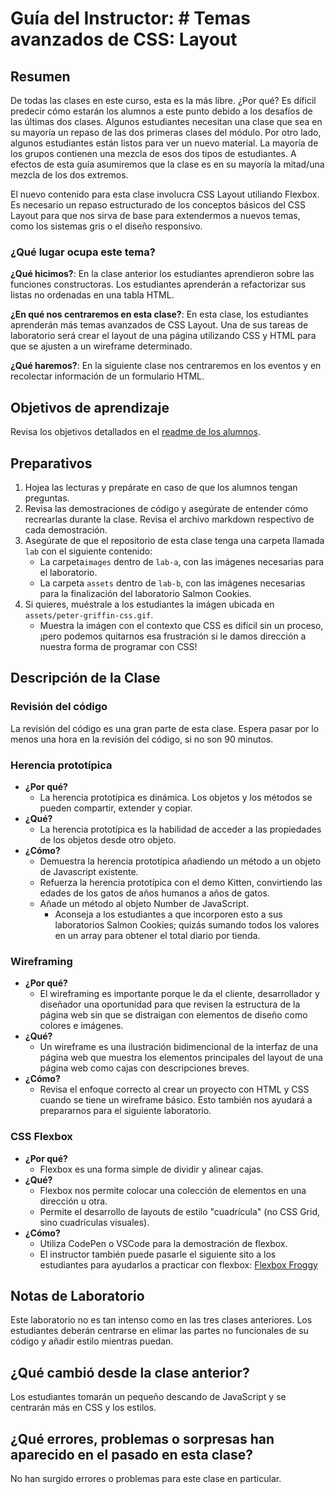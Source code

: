 ﻿# Guía del Instructor: # Temas avanzados de CSS: Layout

## Resumen

De todas las clases en este curso, esta es la más libre. ¿Por qué? Es díficil predecir cómo estarán los alumnos a este punto debido a los desafíos de las últimas dos clases. Algunos estudiantes necesitan una clase que sea en su mayoría un repaso de las dos primeras clases del módulo. Por otro lado, algunos estudiantes están listos para ver un nuevo material. La mayoría de los grupos contienen una mezcla de esos dos tipos de estudiantes. A efectos de esta guía asumiremos que la clase es en su mayoría la mitad/una mezcla de los dos extremos.

El nuevo contenido para esta clase involucra CSS Layout utiliando Flexbox. Es necesario un repaso estructurado de los conceptos básicos del CSS Layout para que nos sirva de base para extendermos a nuevos temas, como los sistemas gris o el diseño responsivo.

### ¿Qué lugar ocupa este tema?

**¿Qué hicimos?**:
En la clase anterior los estudiantes aprendieron sobre las funciones constructoras. Los estudiantes aprenderán a refactorizar sus listas no ordenadas en una tabla HTML.

**¿En qué nos centraremos en esta clase?**:
En esta clase, los estudiantes aprenderán más temas avanzados de CSS Layout. Una de sus tareas de laboratorio será crear el layout de una página utilizando CSS y HTML para que se ajusten a un wireframe determinado.

**¿Qué haremos?**:
En la siguiente clase nos centraremos en los eventos y en recolectar información de un formulario HTML.

## Objetivos de aprendizaje

Revisa los objetivos detallados en el [readme de los alumnos](../README.md).

## Preparativos

1. Hojea las lecturas y prepárate en caso de que los alumnos tengan preguntas. 
1. Revisa las demostraciones de código y asegúrate de entender cómo recrearlas durante la clase. Revisa el archivo markdown respectivo de cada demostración.
1. Asegúrate de que el repositorio de esta clase tenga una carpeta llamada `lab` con el siguiente contenido:
    - La carpeta`images` dentro de `lab-a`, con las imágenes necesarias para el laboratorio.
    - La carpeta `assets` dentro de `lab-b`, con las imágenes necesarias para la finalización del laboratorio Salmon Cookies. 
1. Si quieres, muéstrale a los estudiantes la imágen ubicada en `assets/peter-griffin-css.gif`.  
   - Muestra la imágen con el contexto que CSS es difícil sin un proceso, ¡pero podemos quitarnos esa frustración si le damos dirección a nuestra forma de programar con CSS!

## Descripción de la Clase

### Revisión del código

La revisión del código es una gran parte de esta clase. Espera pasar por lo menos una hora en la revisión del código, si no son 90 minutos.


### Herencia prototípica

- **¿Por qué?**
  - La herencia prototípica es dinámica. Los objetos y los métodos se pueden compartir, extender y copiar.
- **¿Qué?**
  - La herencia prototípica es la habilidad de acceder a las propiedades de los objetos desde otro objeto.
- **¿Cómo?**
  - Demuestra la herencia prototípica añadiendo un método a un objeto de Javascript existente.
  - Refuerza la herencia prototípica con el demo Kitten, convirtiendo las edades de los gatos de años humanos a años de gatos.  
  - Añade un método al objeto Number de JavaScript.
    - Aconseja a los estudiantes a que incorporen esto a sus laboratorios Salmon Cookies; quizás sumando todos los valores en un array para obtener el total diario por tienda.

### Wireframing

- **¿Por qué?**
  - El wireframing es importante porque le da el cliente, desarrollador y diseñador una oportunidad para que revisen la estructura de la página web sin que se distraigan con elementos de diseño como colores e imágenes.
- **¿Qué?**
  - Un wireframe es una ilustración bidimencional de la interfaz de una página web que muestra los elementos principales del layout de una página web como cajas con descripciones breves.
- **¿Cómo?**
  - Revisa el enfoque correcto al crear un proyecto con HTML y CSS cuando se tiene un wireframe básico. Esto también nos ayudará a prepararnos para el siguiente laboratorio.

### CSS Flexbox

- **¿Por qué?**
  - Flexbox es una forma simple de dividir y alinear cajas.
- **¿Qué?**
  - Flexbox nos permite colocar una colección de elementos en una dirección u otra.
  - Permite el desarrollo de layouts de estilo "cuadrícula" (no CSS Grid, sino cuadrículas visuales).
- **¿Cómo?**
  - Utiliza CodePen o VSCode para la demostración de flexbox.
  - El instructor también puede pasarle el siguiente sito a los estudiantes para ayudarlos a practicar con flexbox: [Flexbox Froggy](https://flexboxfroggy.com/)

## Notas de Laboratorio

Este laboratorio no es tan intenso como en las tres clases anteriores. Los estudiantes deberán centrarse en elimar las partes no funcionales de su código y añadir estilo mientras puedan.

## ¿Qué cambió desde la clase anterior?

Los estudiantes tomarán un pequeño descando de JavaScript y se centrarán más en CSS y los estilos.

## ¿Qué errores, problemas o sorpresas han aparecido en el pasado en esta clase?

No han surgido errores o problemas para este clase en particular.
